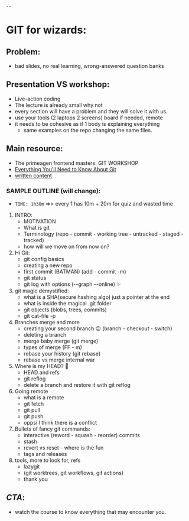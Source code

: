 --










# GIT for wizards:






















## Problem:
- bad slides, no real learning, wrong-answered question banks

























## Presentation VS workshop:
- Live-action coding
- The lecture is already small why not
- every section will have a problem and they will solve it with us.
- use your tools (2 laptops 2 screens) board if needed, remote 
- it needs to be cohesive as if 1 body is explaining everything 
    - same examples on the repo changing the same files.























## Main resource:
- The primeagen frontend masters: GIT WORKSHOP
- [Everything You'll Need to Know About Git](https://frontendmasters.com/workshops/git/) 
- [written content](https://theprimeagen.github.io/fem-git/)
























### SAMPLE OUTLINE (will change):
- `TIME: 1h30m` =>> every 1 has 10m + 20m for quiz and wasted time


1. INTRO:
    - MOTIVATION
    - What is git
    - Terminology (repo - commit - working tree - untracked - staged - tracked)
    - how will we move on from now on?
2. Hi Git:
    - git config basics
    - creating a new repo
    - first commit (BATMAN) (add  - commit -m)
    - git status
    - git log with options (--graph --online) ✨
3. git magic demystified:
    - what is a SHA(secure hashing algo) just a pointer at the end
    - what is inside the magical .git folder
    - git objects (blobs, trees, commits)
    - git cat-file -p
4. Branches merge and more
    - creating your second branch 😉 (branch - checkout - switch)
    - deleting a branch
    - merge baby merge (git merge)
    - types of merge (FF - m)
    - rebase your history (git rebase)
    - rebase vs merge internal war
5. Where is my HEAD? 🧟
    - HEAD and refs
    - git reflog
    - delete a branch and restore it with git reflog
6. Going remote
    - what is a remote
    - git fetch
    - git pull
    - git push
    - oppsi I think there is a conflict
7. Bullets of fancy git commands:
    - interactive (reword - squash - reorder) commits
    - stash
    - revert vs reset - where is the fun
    - tags and releases
8. tools, more to look for, refs
    - lazygit
    - (git worktrees, git workflows, git actions)
    - thank you























## _CTA_:
- watch the course to know everything that may encounter you.
